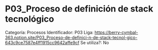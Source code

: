 # P03_Proceso de definición de stack tecnológico

Categoría: Procesos
Identificador: P03
Liga: https://berry-cymbal-363.notion.site/P03_Proceso-de-definici-n-de-stack-tecnol-gico-643c9ce7587e4ff1915cc9642affe9cf
Se utiliza?: No
